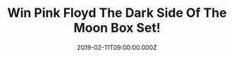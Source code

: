 ---
campaign-uuid: "c-9f27a252-a656-428d-9531-5ccbf3457891"
type: "Preview"
category: "Music"
date: "2019-02-11T09:00:00.000Z"
end-date: "2019-03-11T23:59:00.000Z"
disable-form: false
is_promoted: false
has_entry_page: true
title: "Win Pink Floyd The Dark Side Of The Moon Box Set!"
competition-description: "<p>Calling all Pink Floyd fans, we are giving away The Dark\
  \ Side Of The Moon Box Set to one of our lucky members. The album originally released\
  \ in 1973, became Pink Floyd’s first number 1 album in the US, remaining on the\
  \ chart for 741 weeks between 1973 and 1988.</p>\r\n<p>Now we have in our hands\
  \ The Dark Side Of The Moon Box Set for you to enjoy anywhere you go. Want it? Click\
  \ below for a chance to win.</p>"
hero-header: "Win Pink Floyd The Dark Side Of The Moon Box Set!"
terms-confirmation: "N/A"
banner-img: "https://assets.expresslyapp.com/asset-c3826db1-77d3-4668-88e3-25cee8878e3f.jpg"
logo-left-href: "http://club.expressly.io"
logo-left-image: "https://assets.expresslyapp.com/asset-619934c1-b6a6-4888-94c6-5ea50ab7b548.jpg"
logo-left-title: "Expressly Club"
bg-image-hero: "https://assets.expresslyapp.com/asset-f1778755-9cc9-491e-b93c-870975422524.jpg"
bg-image-first: "https://assets.expresslyapp.com/asset-e5f44ff6-ef94-497a-a2e5-200f8538226f.jpg"
section1-content: "<p>One of the best-selling and most critically acclaimed albums\
  \ of all time The Dark Side of The Moon also introduced The iconic album cover artwork\
  \ by Hipgnosis featuring a prism representing the band’s stage lighting, the record’\
  s lyrics, and the request for a ‘simple and bold’ design.</p>\r\n<p>Speak To Me,\
  \ On The Run, Time… are some of the hits you could find in this amazing album, so\
  \ think no more and enter the form below for a chance to win. Good luck!</p>"
entry-title: "Win Pink Floyd The Dark Side Of The Moon Box Set!"
entry-content: "Enter the draw to win Pink Floyd The Dark Side Of The Moon Box Set\
  \ by completing the form below before 23:59 on 11th of March 2019."
has-winner: false
prize-description: "Pink Floyd The Dark Side Of The Moon Box Set."
special-conditions: "Multiple entries are allowed up to one every day.\r\nThis competition\
  \ is also available on: https://aaa.nme.com/competitions/\r\npink-floyd-the-dark-side-of-the-moon-box-set"
country-restrictions:
- "GB"
---